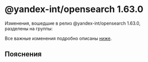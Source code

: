 # @yandex-int/opensearch 1.63.0

<!-- ЧЕЛОВЕЧЕСКОЕ ВСТУПЛЕНИЕ -->

Изменения, вошедшие в релиз @yandex-int/opensearch 1.63.0, разделены на группы:

Все важные изменения подробно описаны [ниже](#Пояснения).

## Пояснения

